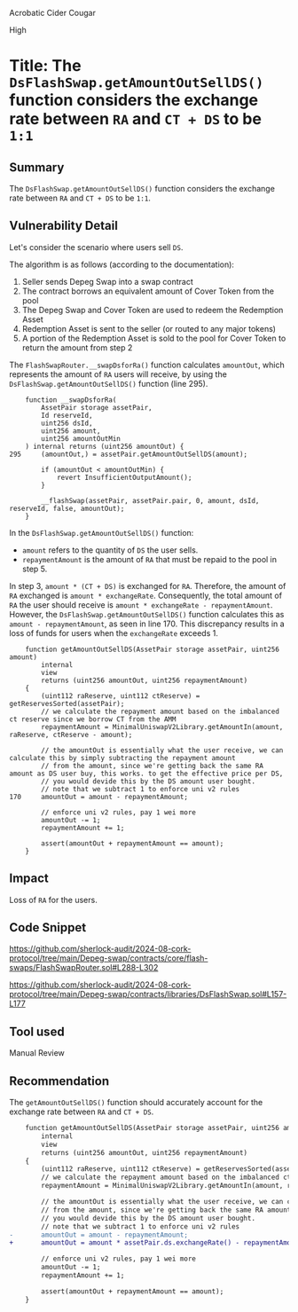 Acrobatic Cider Cougar

High

# Title: The `DsFlashSwap.getAmountOutSellDS()` function considers the exchange rate between `RA` and `CT + DS` to be `1:1`

## Summary

The `DsFlashSwap.getAmountOutSellDS()` function considers the exchange rate between `RA` and `CT + DS` to be `1:1`.

## Vulnerability Detail

Let's consider the scenario where users sell `DS`.

The algorithm is as follows (according to the documentation):

1. Seller sends Depeg Swap into a swap contract
2. The contract borrows an equivalent amount of Cover Token from the pool
3. The Depeg Swap and Cover Token are used to redeem the Redemption Asset
4. Redemption Asset is sent to the seller (or routed to any major tokens)
5. A portion of the Redemption Asset is sold to the pool for Cover Token to return the amount from step 2


The `FlashSwapRouter.__swapDsforRa()` function calculates `amountOut`, which represents the amount of `RA` users will receive, by using the `DsFlashSwap.getAmountOutSellDS()` function (line 295).

```solidity
    function __swapDsforRa(
        AssetPair storage assetPair,
        Id reserveId,
        uint256 dsId,
        uint256 amount,
        uint256 amountOutMin
    ) internal returns (uint256 amountOut) {
295     (amountOut,) = assetPair.getAmountOutSellDS(amount);

        if (amountOut < amountOutMin) {
            revert InsufficientOutputAmount();
        }

        __flashSwap(assetPair, assetPair.pair, 0, amount, dsId, reserveId, false, amountOut);
    }
```

In the `DsFlashSwap.getAmountOutSellDS()` function:

- `amount` refers to the quantity of `DS` the user sells.
- `repaymentAmount` is the amount of `RA` that must be repaid to the pool in step 5.

In step 3, `amount * (CT + DS)` is exchanged for `RA`. Therefore, the amount of `RA` exchanged is `amount * exchangeRate`. Consequently, the total amount of `RA` the user should receive is `amount * exchangeRate - repaymentAmount`. However, the `DsFlashSwap.getAmountOutSellDS()` function calculates this as `amount - repaymentAmount`, as seen in line 170. This discrepancy results in a loss of funds for users when the `exchangeRate` exceeds 1.

```solidity
    function getAmountOutSellDS(AssetPair storage assetPair, uint256 amount)
        internal
        view
        returns (uint256 amountOut, uint256 repaymentAmount)
    {
        (uint112 raReserve, uint112 ctReserve) = getReservesSorted(assetPair);
        // we calculate the repayment amount based on the imbalanced ct reserve since we borrow CT from the AMM
        repaymentAmount = MinimalUniswapV2Library.getAmountIn(amount, raReserve, ctReserve - amount);

        // the amountOut is essentially what the user receive, we can calculate this by simply subtracting the repayment amount
        // from the amount, since we're getting back the same RA amount as DS user buy, this works. to get the effective price per DS,
        // you would devide this by the DS amount user bought.
        // note that we subtract 1 to enforce uni v2 rules
170     amountOut = amount - repaymentAmount;

        // enforce uni v2 rules, pay 1 wei more
        amountOut -= 1;
        repaymentAmount += 1;

        assert(amountOut + repaymentAmount == amount);
    }
```

## Impact

Loss of `RA` for the users.

## Code Snippet

https://github.com/sherlock-audit/2024-08-cork-protocol/tree/main/Depeg-swap/contracts/core/flash-swaps/FlashSwapRouter.sol#L288-L302

https://github.com/sherlock-audit/2024-08-cork-protocol/tree/main/Depeg-swap/contracts/libraries/DsFlashSwap.sol#L157-L177

## Tool used

Manual Review

## Recommendation

The `getAmountOutSellDS()` function should accurately account for the exchange rate between `RA` and `CT + DS`.

```diff
    function getAmountOutSellDS(AssetPair storage assetPair, uint256 amount)
        internal
        view
        returns (uint256 amountOut, uint256 repaymentAmount)
    {
        (uint112 raReserve, uint112 ctReserve) = getReservesSorted(assetPair);
        // we calculate the repayment amount based on the imbalanced ct reserve since we borrow CT from the AMM
        repaymentAmount = MinimalUniswapV2Library.getAmountIn(amount, raReserve, ctReserve - amount);

        // the amountOut is essentially what the user receive, we can calculate this by simply subtracting the repayment amount
        // from the amount, since we're getting back the same RA amount as DS user buy, this works. to get the effective price per DS,
        // you would devide this by the DS amount user bought.
        // note that we subtract 1 to enforce uni v2 rules
-       amountOut = amount - repaymentAmount;
+       amountOut = amount * assetPair.ds.exchangeRate() - repaymentAmount;

        // enforce uni v2 rules, pay 1 wei more
        amountOut -= 1;
        repaymentAmount += 1;

        assert(amountOut + repaymentAmount == amount);
    }
```